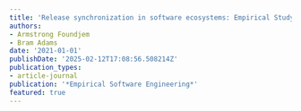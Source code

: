 ```yaml
---
title: 'Release synchronization in software ecosystems: Empirical Study on OpenStack'
authors:
- Armstrong Foundjem
- Bram Adams
date: '2021-01-01'
publishDate: '2025-02-12T17:08:56.508214Z'
publication_types:
- article-journal
publication: '*Empirical Software Engineering*'
featured: true
---
```

